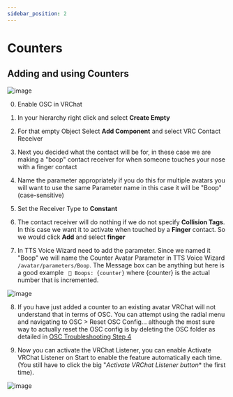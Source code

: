 ```yaml
---
sidebar_position: 2
---
```

# Counters

## Adding and using Counters
![image](https://user-images.githubusercontent.com/101527472/229305262-290ea0c0-6497-4759-8351-79db05d34682.png)

0. Enable OSC in VRChat

1. In your hierarchy right click and select **Create Empty**

2. For that empty Object Select **Add Component** and select VRC Contact Receiver

3. Next you decided what the contact will be for, in these case we are making a "boop" contact receiver for when someone touches your nose with a finger contact

4. Name the parameter appropriately if you do this for multiple avatars you will want to use the same Parameter name in this case it will be "Boop"(case-sensitive)

5. Set the Receiver Type to **Constant**

6. The contact receiver will do nothing if we do not specify **Collision Tags**. In this case we want it to activate when touched by a **Finger** contact. So we would click **Add** and select **finger**

7. In TTS Voice Wizard need to add the parameter. Since we named it "Boop" we will name the Counter Avatar Parameter in TTS Voice Wizard ```/avatar/parameters/Boop```. The Message box can be anything but here is a good example ``` 🫵 Boops: {counter}``` where {counter} is the actual number that is incremented.

![image](https://user-images.githubusercontent.com/101527472/229306182-76ebd63c-fc54-4fdd-b504-2d4e5a9f2fc5.png)


8. If you have just added a counter to an existing avatar VRChat will not understand that in terms of OSC. You can attempt using the radial menu and navigating to OSC > Reset OSC Config... although the most sure way to actually reset the OSC config is by deleting the OSC folder as detailed in [OSC Troubleshooting Step 4](https://github.com/VRCWizard/TTS-Voice-Wizard/wiki/OSC-Troubleshooting)

9. Now you can activate the VRChat Listener, you can enable Activate VRChat Listener on Start to enable the feature automatically each time. (You still have to click the big "*Activate VRChat Listener button** the first time).

![image](https://user-images.githubusercontent.com/101527472/229306205-b003e8b8-7174-40af-8e26-1cb7ed4e2558.png)